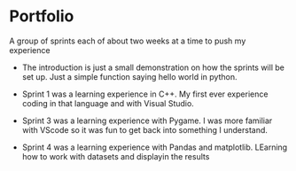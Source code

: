 # Portfolio
A group of sprints each of about two weeks at a time to push my experience

* The introduction is just a small demonstration on how the sprints will be set up. Just a simple function saying hello world in python.

* Sprint 1 was a learning experience in C++. My first ever experience coding in that language and with Visual Studio. 
* Sprint 3 was a learning experience with Pygame. I was more familiar with VScode so it was fun to get back into something I understand.
* Sprint 4 was a learning experience with Pandas and matplotlib. LEarning how to work with datasets and displayin the results
